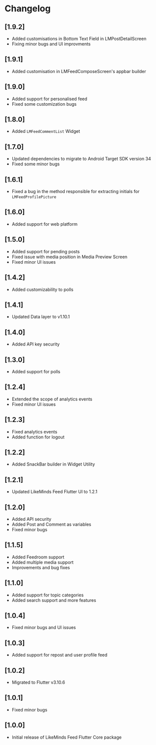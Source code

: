 # Changelog

## [1.9.2]

- Added customisations in Bottom Text Field in LMPostDetailScreen
- Fixing minor bugs and UI improvments

## [1.9.1]

- Added customisation in LMFeedComposeScreen's appbar builder

## [1.9.0]

- Added support for personalised feed
- Fixed some customization bugs

## [1.8.0]

- Added `LMFeedCommentList` Widget

## [1.7.0]

- Updated dependencies to migrate to Android Target SDK version 34
- Fixed some minor bugs

## [1.6.1]

- Fixed a bug in the method responsible for extracting initials for `LMFeedProfilePicture`

## [1.6.0]

- Added support for web platform

## [1.5.0]

- Added support for pending posts
- Fixed issue with media position in Media Preview Screen
- Fixed minor UI issues

## [1.4.2]

- Added customizability to polls

## [1.4.1]

- Updated Data layer to v1.10.1

## [1.4.0]

- Added API key security

## [1.3.0]

- Added support for polls

## [1.2.4]

- Extended the scope of analytics events
- Fixed minor UI issues

## [1.2.3]

- Fixed analytics events
- Added function for logout

## [1.2.2]

- Added SnackBar builder in Widget Utility

## [1.2.1]

- Updated LikeMinds Feed Flutter UI to 1.2.1

## [1.2.0]

- Added API security
- Added Post and Comment as variables
- Fixed minor bugs

## [1.1.5]

- Added Feedroom support
- Added multiple media support
- Improvements and bug fixes

## [1.1.0]

- Added support for topic categories
- Added search support and more features

## [1.0.4]

- Fixed minor bugs and UI issues

## [1.0.3]

- Added support for repost and user profile feed

## [1.0.2]

- Migrated to Flutter v3.10.6

## [1.0.1]

- Fixed minor bugs

## [1.0.0]

- Initial release of LikeMinds Feed Flutter Core package
